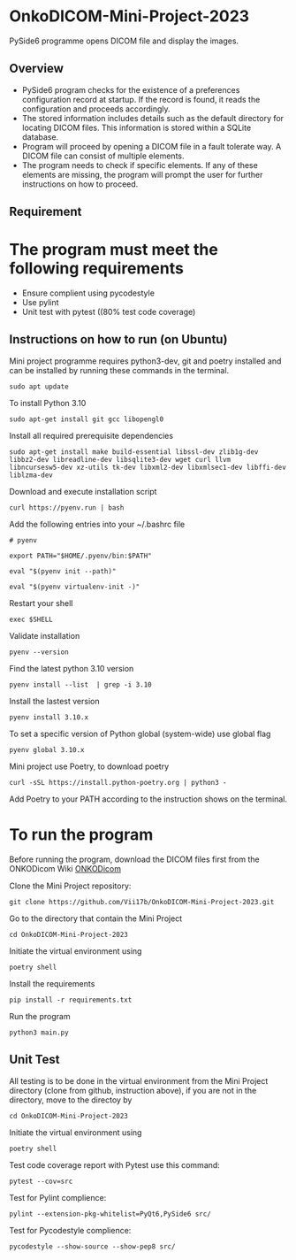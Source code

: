# OnkoDICOM-Mini-Project-2023
PySide6 programme opens DICOM file and display the images. 

## Overview
- PySide6 program checks for the existence of a preferences configuration record at startup. If the record is found, it reads the configuration and proceeds accordingly. 
- The stored information includes details such as the default directory for locating DICOM files. This information is stored within a SQLite database.
- Program will proceed by opening a DICOM file in a fault tolerate way. A DICOM file can consist of multiple elements. 
- The program needs to check if specific elements. If any of these elements are missing, the program will prompt the user for further instructions on how to proceed. 

## Requirement
# The program must meet the following requirements
- Ensure complient using pycodestyle
- Use pylint
- Unit test with pytest ((80% test code coverage)

## Instructions on how to run (on Ubuntu)
Mini project programme requires python3-dev, git and poetry installed and can be installed by running these commands in the terminal.

`sudo apt update`

To install Python 3.10

`sudo apt-get install git gcc libopengl0`

Install all required prerequisite dependencies

`sudo apt-get install make build-essential libssl-dev zlib1g-dev  libbz2-dev libreadline-dev libsqlite3-dev wget curl llvm  libncursesw5-dev xz-utils tk-dev libxml2-dev libxmlsec1-dev libffi-dev liblzma-dev`

Download and execute installation script

`curl https://pyenv.run | bash`

Add the following entries into your ~/.bashrc file

`# pyenv`

`export PATH="$HOME/.pyenv/bin:$PATH"`

`eval "$(pyenv init --path)"`

`eval "$(pyenv virtualenv-init -)"`

Restart your shell

`exec $SHELL`

Validate installation

`pyenv --version`

Find the latest python 3.10 version

`pyenv install --list  | grep -i 3.10`

Install the lastest version

`pyenv install 3.10.x`

To set a specific version of Python global (system-wide) use global flag

`pyenv global 3.10.x`

Mini project use Poetry, to download poetry

`curl -sSL https://install.python-poetry.org | python3 -`

Add Poetry to your PATH according to the instruction shows on the terminal.

# To run the program
Before running the program, download the DICOM files first from the ONKODicom Wiki [ONKODicom](https://github.com/didymo/OnkoDICOM/wiki/Data-to-pracise)

Clone the Mini Project repository: 

`git clone https://github.com/Vii17b/OnkoDICOM-Mini-Project-2023.git`

Go to the directory that contain the Mini Project

`cd OnkoDICOM-Mini-Project-2023`

Initiate the virtual environment using

`poetry shell`

Install the requirements

`pip install -r requirements.txt`

Run the program

`python3 main.py`

## Unit Test

All testing is to be done in the virtual environment from the Mini Project directory (clone from github, instruction above), if you are not in the directory, move to the directoy by 

`cd OnkoDICOM-Mini-Project-2023`

Initiate the virtual environment using

`poetry shell`

Test code coverage report with Pytest use this command:

`pytest --cov=src`

Test for Pylint complience:

`pylint --extension-pkg-whitelist=PyQt6,PySide6 src/`

Test for Pycodestyle complience:

`pycodestyle --show-source --show-pep8 src/`

